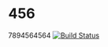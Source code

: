 # 456

7894564564
[![Build Status](https://travis-ci.com/00657006/456.svg?branch=master)](https://travis-ci.com/00657006/456)
